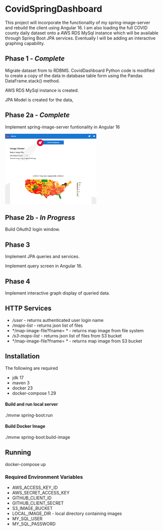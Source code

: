 # CovidSpringDashboard

This project will incorporate the functionality of my spring-image-server and rebuild the client using Angular 16. I am also loading the full COVID county daily dataset onto a AWS RDS MySql instance which will be available through Spring Boot JPA services. Eventually I will be adding an interactive graphing capability.

## Phase 1 - *Complete*

Migrate dataset from to RDBMS. CovidDashboard Python code is modified to create a copy of the data in database table form using the Pandas DataFrame.stack() method. 

AWS RDS MySql instance is created.

JPA Model is created for the data,

## Phase 2a - *Complete*

Implement spring-image-server funtionality in Angular 16

<img src="src/main/resources/static/image-viewer-2023-06-19.png" width="300px"/>


## Phase 2b - *In Progress*

Build OAuth2 login window.

## Phase 3

Implement JPA queries and services.

Implement query screen in Angular 16.

## Phase 4

Implement interactive graph display of queried data.

## HTTP Services
- */user* - returns authenticated user login name
- */maps-list* - returns json list of files
- */map-image-file?fname= * - returns map image from file system
- */s3-maps-list* - returns json list of files from S3 bucket
- */map-image-file?fname= * - returns map image from S3 bucket

## Installation

The following are required
- jdk 17
- maven 3
- docker 23
- docker-compose 1.29

#### Build and run local server
./mvnw spring-boot:run  

#### Build Docker Image
./mvnw spring-boot:build-image

## Running
docker-compose up

### Required Environment Variables

- AWS_ACCESS_KEY_ID
- AWS_SECRET_ACCESS_KEY
- GITHUB_CLIENT_ID
- GITHUB_CLIENT_SECRET
- S3_IMAGE_BUCKET
- LOCAL_IMAGE_DIR - local directory containing images
- MY_SQL_USER
- MY_SQL_PASSWORD